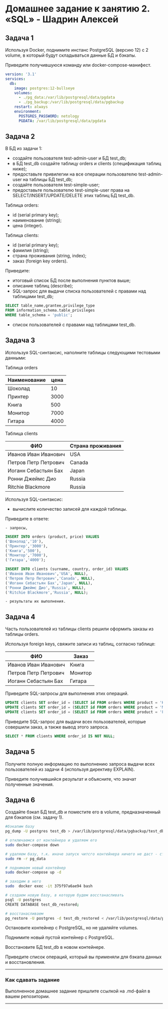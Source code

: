 # Домашнее задание к занятию 2. «SQL» - Шадрин Алексей

## Задача 1

Используя Docker, поднимите инстанс PostgreSQL (версию 12) c 2 volume, 
в который будут складываться данные БД и бэкапы.

Приведите получившуюся команду или docker-compose-манифест.


```yml
version: '3.1'
services:
  db:
    image: postgres:12-bullseye
    volumes:
      - ./pg_data:/var/lib/postgresql/data/pgdata
      - ./pg_backup:/var/lib/postgresql/data/pgbackup
    restart: always
    environment:
      POSTGRES_PASSWORD: netology
      PGDATA: /var/lib/postgresql/data/pgdata
```

## Задача 2

В БД из задачи 1: 

- создайте пользователя test-admin-user и БД test_db;
- в БД test_db создайте таблицу orders и clients (спeцификация таблиц ниже);
- предоставьте привилегии на все операции пользователю test-admin-user на таблицы БД test_db;
- создайте пользователя test-simple-user;
- предоставьте пользователю test-simple-user права на SELECT/INSERT/UPDATE/DELETE этих таблиц БД test_db.

Таблица orders:

- id (serial primary key);
- наименование (string);
- цена (integer).

Таблица clients:

- id (serial primary key);
- фамилия (string);
- страна проживания (string, index);
- заказ (foreign key orders).

Приведите:

- итоговый список БД после выполнения пунктов выше;
- описание таблиц (describe);
- SQL-запрос для выдачи списка пользователей с правами над таблицами test_db;

```sql
SELECT table_name,grantee,privilege_type 
FROM information_schema.table_privileges
WHERE table_schema = 'public';
```

- список пользователей с правами над таблицами test_db.

## Задача 3

Используя SQL-синтаксис, наполните таблицы следующими тестовыми данными:

Таблица orders

|Наименование|цена|
|------------|----|
|Шоколад| 10 |
|Принтер| 3000 |
|Книга| 500 |
|Монитор| 7000|
|Гитара| 4000|

Таблица clients

|ФИО|Страна проживания|
|------------|----|
|Иванов Иван Иванович| USA |
|Петров Петр Петрович| Canada |
|Иоганн Себастьян Бах| Japan |
|Ронни Джеймс Дио| Russia|
|Ritchie Blackmore| Russia|

Используя SQL-синтаксис:
- вычислите количество записей для каждой таблицы.

Приведите в ответе:

    - запросы,

```sql
INSERT INTO orders (product, price) VALUES
('Шоколад','10'),
('Принтер','3000'),
('Книга','500'),
('Монитор','7000'),
('Гитара','4000');
```

```sql
INSERT INTO clients (surname, country, order_id) VALUES 
('Иванов Иван Иванович','USA', NULL),
('Петров Петр Петрович','Canada', NULL),
('Иоганн Себастьян Бах','Japan', NULL),
('Ронни Джеймс Дио','Russia', NULL),
('Ritchie Blackmore','Russia', NULL);
```

    - результаты их выполнения.

## Задача 4

Часть пользователей из таблицы clients решили оформить заказы из таблицы orders.

Используя foreign keys, свяжите записи из таблиц, согласно таблице:

|ФИО|Заказ|
|------------|----|
|Иванов Иван Иванович| Книга |
|Петров Петр Петрович| Монитор |
|Иоганн Себастьян Бах| Гитара |

Приведите SQL-запросы для выполнения этих операций.

```sql
UPDATE clients SET order_id = (SELECT id FROM orders WHERE product = 'Книга') WHERE surname = 'Иванов Иван Иванович';
UPDATE clients SET order_id = (SELECT id FROM orders WHERE product = 'Монитор') WHERE surname = 'Петров Петр Петрович';
UPDATE clients SET order_id = (SELECT id FROM orders WHERE product = 'Гитара') WHERE surname = 'Иоганн Себастьян Бах';
```

Приведите SQL-запрос для выдачи всех пользователей, которые совершили заказ, а также вывод этого запроса.
 
```sql
SELECT * FROM clients WHERE order_id IS NOT NULL;
```

## Задача 5

Получите полную информацию по выполнению запроса выдачи всех пользователей из задачи 4 
(используя директиву EXPLAIN).

Приведите получившийся результат и объясните, что значат полученные значения.

## Задача 6

Создайте бэкап БД test_db и поместите его в volume, предназначенный для бэкапов (см. задачу 1).

```bash
#бэкапим базу
pg_dump -U postgres test_db > /var/lib/postgresql/data/pgbackup/test_db.dump

# отключаемся от контейнера и удаляем его
sudo docker-compose down

# удаляем базу, т.к. иначе запуск читсго контейнера ничего не даст - старая база будет доступна
sudo rm -r pg_data

# поднимаем новый контейнер
sudo docker-compose up -d

# заходим в него
sudo  docker exec -it 375f97a6ae94 bash

# создаем новую базу, в которую будем восстанасливать
psql -U postgres
CREATE DATABASE test_db_restored;

# восстанасливаем 
pg_restore -U postgres -d test_db_restored < /var/lib/postgresql/data/pgbackup/test_db.dump
```

Остановите контейнер с PostgreSQL, но не удаляйте volumes.



Поднимите новый пустой контейнер с PostgreSQL.

Восстановите БД test_db в новом контейнере.

Приведите список операций, который вы применяли для бэкапа данных и восстановления. 

---

### Как cдавать задание

Выполненное домашнее задание пришлите ссылкой на .md-файл в вашем репозитории.

---
